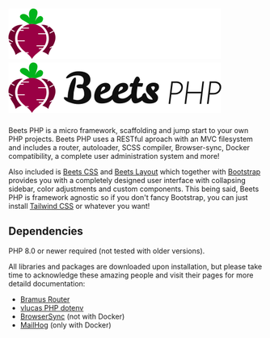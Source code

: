 # ![Image title](/docs/assets/images/beetsphp_col_inv_100x421.png#only-dark) ![Image title](/docs/assets/images/beetsphp_col_100x421.png#only-light)

Beets PHP is a micro framework, scaffolding and jump start to your own PHP projects. Beets PHP uses a RESTful aproach with an MVC filesystem and includes a router, autoloader, SCSS compiler, Browser-sync, Docker compatibility, a complete user administration system and more!

Also included is [Beets CSS](https://github.com/jonasbirkelof/beets-css) and [Beets Layout](https://github.com/jonasbirkelof/beets-layout) which together with [Bootstrap](https://getbootstrap.com) provides you with a completely designed user interface with collapsing sidebar, color adjustments and custom components. This being said, Beets PHP is framework agnostic so if you don't fancy Bootstrap, you can just install [Tailwind CSS](https://tailwindcss.com/) or whatever you want!

## Dependencies

PHP 8.0 or newer required (not tested with older versions).

All libraries and packages are downloaded upon installation, but please take time to acknowledge these amazing people and visit their pages for more detaild documentation:

- [Bramus Router](https://github.com/bramus/router)
- [vlucas PHP dotenv](https://github.com/vlucas/phpdotenv)
- [BrowserSync](https://browsersync.io/docs) (not with Docker)
- [MailHog](https://github.com/mailhog/MailHog) (only with Docker)